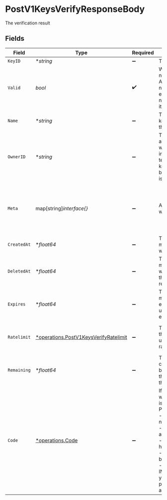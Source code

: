 # PostV1KeysVerifyResponseBody

The verification result


## Fields

| Field                                                                                                                                                                                                                                                                                                                                                                                                           | Type                                                                                                                                                                                                                                                                                                                                                                                                            | Required                                                                                                                                                                                                                                                                                                                                                                                                        | Description                                                                                                                                                                                                                                                                                                                                                                                                     | Example                                                                                                                                                                                                                                                                                                                                                                                                         |
| --------------------------------------------------------------------------------------------------------------------------------------------------------------------------------------------------------------------------------------------------------------------------------------------------------------------------------------------------------------------------------------------------------------- | --------------------------------------------------------------------------------------------------------------------------------------------------------------------------------------------------------------------------------------------------------------------------------------------------------------------------------------------------------------------------------------------------------------- | --------------------------------------------------------------------------------------------------------------------------------------------------------------------------------------------------------------------------------------------------------------------------------------------------------------------------------------------------------------------------------------------------------------- | --------------------------------------------------------------------------------------------------------------------------------------------------------------------------------------------------------------------------------------------------------------------------------------------------------------------------------------------------------------------------------------------------------------- | --------------------------------------------------------------------------------------------------------------------------------------------------------------------------------------------------------------------------------------------------------------------------------------------------------------------------------------------------------------------------------------------------------------- |
| `KeyID`                                                                                                                                                                                                                                                                                                                                                                                                         | **string*                                                                                                                                                                                                                                                                                                                                                                                                       | :heavy_minus_sign:                                                                                                                                                                                                                                                                                                                                                                                              | The id of the key                                                                                                                                                                                                                                                                                                                                                                                               | key_1234                                                                                                                                                                                                                                                                                                                                                                                                        |
| `Valid`                                                                                                                                                                                                                                                                                                                                                                                                         | *bool*                                                                                                                                                                                                                                                                                                                                                                                                          | :heavy_check_mark:                                                                                                                                                                                                                                                                                                                                                                                              | Whether the key is valid or not.<br/>A key could be invalid for a number of reasons, for example if it has expired, has no more verifications left or if it has been deleted.                                                                                                                                                                                                                                   | true                                                                                                                                                                                                                                                                                                                                                                                                            |
| `Name`                                                                                                                                                                                                                                                                                                                                                                                                          | **string*                                                                                                                                                                                                                                                                                                                                                                                                       | :heavy_minus_sign:                                                                                                                                                                                                                                                                                                                                                                                              | The name of the key, give keys a name to easily identifiy their purpose                                                                                                                                                                                                                                                                                                                                         | Customer X                                                                                                                                                                                                                                                                                                                                                                                                      |
| `OwnerID`                                                                                                                                                                                                                                                                                                                                                                                                       | **string*                                                                                                                                                                                                                                                                                                                                                                                                       | :heavy_minus_sign:                                                                                                                                                                                                                                                                                                                                                                                              | The id of the tenant associated with this key. Use whatever reference you have in your system to identify the tenant. When verifying the key, we will send this field back to you, so you know who is accessing your API.                                                                                                                                                                                       | user_123                                                                                                                                                                                                                                                                                                                                                                                                        |
| `Meta`                                                                                                                                                                                                                                                                                                                                                                                                          | map[string]*interface{}*                                                                                                                                                                                                                                                                                                                                                                                        | :heavy_minus_sign:                                                                                                                                                                                                                                                                                                                                                                                              | Any additional metadata you want to store with the key                                                                                                                                                                                                                                                                                                                                                          | {<br/>"roles": [<br/>"admin",<br/>"user"<br/>],<br/>"stripeCustomerId": "cus_1234"<br/>}                                                                                                                                                                                                                                                                                                                        |
| `CreatedAt`                                                                                                                                                                                                                                                                                                                                                                                                     | **float64*                                                                                                                                                                                                                                                                                                                                                                                                      | :heavy_minus_sign:                                                                                                                                                                                                                                                                                                                                                                                              | The unix timestamp in milliseconds when the key was created                                                                                                                                                                                                                                                                                                                                                     | 0                                                                                                                                                                                                                                                                                                                                                                                                               |
| `DeletedAt`                                                                                                                                                                                                                                                                                                                                                                                                     | **float64*                                                                                                                                                                                                                                                                                                                                                                                                      | :heavy_minus_sign:                                                                                                                                                                                                                                                                                                                                                                                              | The unix timestamp in milliseconds when the key was deleted. We don't delete the key outright, you can restore it later.                                                                                                                                                                                                                                                                                        | 0                                                                                                                                                                                                                                                                                                                                                                                                               |
| `Expires`                                                                                                                                                                                                                                                                                                                                                                                                       | **float64*                                                                                                                                                                                                                                                                                                                                                                                                      | :heavy_minus_sign:                                                                                                                                                                                                                                                                                                                                                                                              | The unix timestamp in milliseconds when the key will expire. If this field is null or undefined, the key is not expiring.                                                                                                                                                                                                                                                                                       | 123                                                                                                                                                                                                                                                                                                                                                                                                             |
| `Ratelimit`                                                                                                                                                                                                                                                                                                                                                                                                     | [*operations.PostV1KeysVerifyRatelimit](../../models/operations/postv1keysverifyratelimit.md)                                                                                                                                                                                                                                                                                                                   | :heavy_minus_sign:                                                                                                                                                                                                                                                                                                                                                                                              | The ratelimit configuration for this key. If this field is null or undefined, the key has no ratelimit.                                                                                                                                                                                                                                                                                                         | {<br/>"limit": 10,<br/>"remaining": 9,<br/>"reset": 3600000<br/>}                                                                                                                                                                                                                                                                                                                                               |
| `Remaining`                                                                                                                                                                                                                                                                                                                                                                                                     | **float64*                                                                                                                                                                                                                                                                                                                                                                                                      | :heavy_minus_sign:                                                                                                                                                                                                                                                                                                                                                                                              | The number of requests that can be made with this key before it becomes invalid. If this field is null or undefined, the key has no request limit.                                                                                                                                                                                                                                                              | 1000                                                                                                                                                                                                                                                                                                                                                                                                            |
| `Code`                                                                                                                                                                                                                                                                                                                                                                                                          | [*operations.Code](../../models/operations/code.md)                                                                                                                                                                                                                                                                                                                                                             | :heavy_minus_sign:                                                                                                                                                                                                                                                                                                                                                                                              | If the key is invalid this field will be set to the reason why it is invalid.<br/>Possible values are:<br/>- NOT_FOUND: the key does not exist or has expired<br/>- FORBIDDEN: the key is not allowed to access the api<br/>- USAGE_EXCEEDED: the key has exceeded its request limit<br/>- RATE_LIMITED: the key has been ratelimited,<br/>- INSUFFICIENT_PERMISSIONS: you do not have the required permissions to perform this action<br/> | NOT_FOUND                                                                                                                                                                                                                                                                                                                                                                                                       |